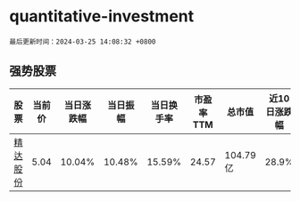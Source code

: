 # quantitative-investment

`最后更新时间：2024-03-25 14:08:32 +0800`

## 强势股票

|股票|当前价|当日涨跌幅|当日振幅|当日换手率|市盈率TTM|总市值|近10日涨跌幅|
|----|----|----|----|----|----|----|----|
|[精达股份](https://xueqiu.com/S/SH600577)|5.04|10.04%|10.48%|15.59%|24.57|104.79亿|28.9%|

